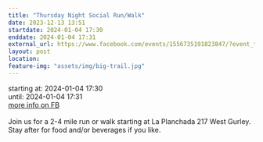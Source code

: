 ```yaml
---
title: "Thursday Night Social Run/Walk"
date: 2023-12-13 13:51
startdate: 2024-01-04 17:30
enddate: 2024-01-04 17:31
external_url: https://www.facebook.com/events/1556735191823847/?event_time_id=1556735241823842
layout: post
location: 
feature-img: "assets/img/big-trail.jpg"
---
```


starting at: 2024-01-04 17:30<br>until: 2024-01-04 17:31<br><a href="https://www.facebook.com/events/1556735191823847/?event_time_id=1556735241823842">more info on FB</a><br><br>Join us for a 2-4 mile run or walk starting at La Planchada 217 West Gurley. Stay after for food and/or beverages if you like. <br>
  <br>
  
